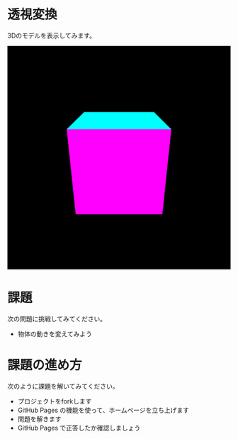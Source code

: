 # 透視変換
3Dのモデルを表示してみます。

![結果画像](result.gif)

# 課題
次の問題に挑戦してみてください。

- 物体の動きを変えてみよう

# 課題の進め方
次のように課題を解いてみてください。

- プロジェクトをforkします
- GitHub Pages の機能を使って、ホームページを立ち上げます
- 問題を解きます
- GitHub Pages で正答したか確認しましょう
